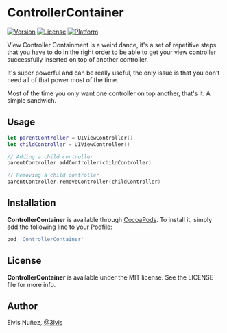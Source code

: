 # ControllerContainer

[![Version](https://img.shields.io/cocoapods/v/ControllerContainer.svg?style=flat)](http://cocoadocs.org/docsets/ControllerContainer)
[![License](https://img.shields.io/cocoapods/l/ControllerContainer.svg?style=flat)](http://cocoadocs.org/docsets/ControllerContainer)
[![Platform](https://img.shields.io/cocoapods/p/ControllerContainer.svg?style=flat)](http://cocoadocs.org/docsets/ControllerContainer)

View Controller Containment is a weird dance, it's a set of repetitive steps that you have to do in the right order to be able to get your view controller successfully inserted on top of another controller.

It's super powerful and can be really useful, the only issue is that you don't need all of that power most of the time.

Most of the time you only want one controller on top another, that's it. A simple sandwich.

## Usage

```swift
let parentController = UIViewController()
let childController = UIViewController()

// Adding a child controller
parentController.addController(childController)

// Removing a child controller
parentController.removeController(childController)
```

## Installation

**ControllerContainer** is available through [CocoaPods](http://cocoapods.org). To install
it, simply add the following line to your Podfile:

```ruby
pod 'ControllerContainer'
```

## License

**ControllerContainer** is available under the MIT license. See the LICENSE file for more info.

## Author

Elvis Nuñez, [@3lvis](https://twitter.com/3lvis)
